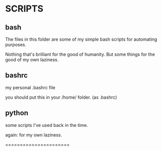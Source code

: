 SCRIPTS
=======
bash
----
The files in this folder are some of my simple bash scripts for automating purposes.

Nothing that's brilliant for the good of humanity. But some things for the good of my own laziness.

bashrc
-------
my personal .bashrc file

you should put this in your /home/ folder. (as .bashrc)

python
------
some scripts I've used back in the time.

again: for my own laziness.

======================
